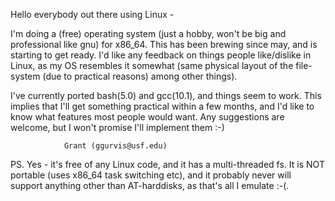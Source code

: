 Hello everybody out there using Linux -

I'm doing a (free) operating system (just a hobby, won't be big and
professional like gnu) for x86\_64.  This has been brewing since may,
and is starting to get ready.  I'd like any feedback on things people
like/dislike in Linux, as my OS resembles it somewhat (same physical 
layout of the file-system (due to practical reasons) among other things).

I've currently ported bash(5.0) and gcc(10.1), and things seem to work.
This implies that I'll get something practical within a few months, and
I'd like to know what features most people would want.  Any suggestions
are welcome, but I won't promise I'll implement them :-)

                Grant (ggurvis@usf.edu)

PS.  Yes - it's free of any Linux code, and it has a multi-threaded fs.
It is NOT portable (uses x86\_64 task switching etc), and it probably never
will support anything other than AT-harddisks, as that's all I emulate :-(.
